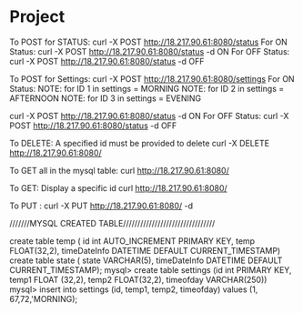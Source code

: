 # Project


To POST for STATUS: curl -X POST http://18.217.90.61:8080/status
For ON Status:
curl -X POST http://18.217.90.61:8080/status -d ON
For OFF Status:
curl -X POST http://18.217.90.61:8080/status -d OFF


To POST for Settings: curl -X POST http://18.217.90.61:8080/settings
For ON Status:
NOTE: for ID 1 in settings = MORNING
NOTE: for ID 2 in settings = AFTERNOON
NOTE: for ID 3 in settings = EVENING

curl -X POST http://18.217.90.61:8080/status -d ON
For OFF Status:
curl -X POST http://18.217.90.61:8080/status -d OFF




To DELETE: A specified id must be provided to delete
curl -X DELETE http://18.217.90.61:8080/<id>

To GET all in the mysql table:
curl http://18.217.90.61:8080/

To GET: Display a specific id
curl http://18.217.90.61:8080/<id>


To PUT :
curl -X PUT http://18.217.90.61:8080/ -d <name>

///////MYSQL CREATED TABLE////////////////////////////////

create table temp ( id int AUTO_INCREMENT PRIMARY KEY, temp FLOAT(32,2), timeDateInfo DATETIME DEFAULT CURRENT_TIMESTAMP)
create table state ( state VARCHAR(5), timeDateInfo DATETIME DEFAULT CURRENT_TIMESTAMP);
mysql> create table settings (id int PRIMARY KEY, temp1 FLOAT (32,2), temp2 FLOAT(32,2), timeofday VARCHAR(250)) 
mysql> insert into settings (id, temp1, temp2, timeofday) values (1, 67,72,'MORNING);



